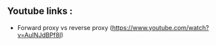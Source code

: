 


## Youtube links :
- Forward proxy vs reverse proxy (https://www.youtube.com/watch?v=AuINJdBPf8I)